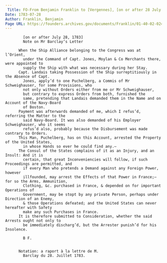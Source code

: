```yaml
---
 Title: FO-From Benjamin Franklin to [Vergennes], [on or after 28 July 1783]
Date: 1783-07-28
Author: Franklin, Benjamin
Page URL: https://founders.archives.gov/documents/Franklin/01-40-02-0243
---
```


          
            [on or after July 28, 1783]
            Note on Mr Barclay’s Letter
          
          When the Ship Alliance belonging to the Congress was at l’Orient,
            under the Command of Capt. Jones, Moylan & Co Merchants there, were appointed to
            supply the Ship with what was necessary during her Stay.
          Capt. Landais taking Possession of the Ship surreptitiously in the Absence of Capt.
            Jones, apply’d to one Puchelberg, a Commis of Mr Schweighauser, for some Provisions, who
            not only without Orders either from me or Mr Schweighauser,
            but contrary to express Orders from both, furnished the
            same, pretending that Landais demanded them in the Name and on Account of the Navy-Board
            of Boston.
          Payment was afterwards demanded of me, which I refus’d, referring the Matter to the
            said Navy-Board. It was also demanded of his Employer Schweighauser, who it seems
            refus’d also, probably because the Disbursement was made contrary to Orders.
          This Man, Puchelberg, has on this Account, arrested the Property of the United States,
            in whose Hands so ever he could find any.—
          The Consul of the States complains of it as an Injury, and an Insult: And it is
            certain, that great Inconveniencies will follow, if such Proceedings are permitted, and
            if every Man who pretends a Demand against any Foreign Power, however
            illfounded, may arrest the Effects of that Power in France;—for so the Arms, Ammunition,
            Clothing, &c. purchased in France, & depended on for important Operations of
            Government, may be stopt by any private Person, perhaps under Direction of an Enemy,
            & those Operations defeated; and the United States can never hereafter with Safety
            make any such Purchases in France.
          It is therefore submitted to Consideration, whether the said Arrests ought not only to
            be immediately discharg’d, but the Arrester punish’d for his Insolence.
          
            B F.
          
         
          Notation: a raport à la lettre de M.
            Barclay du 28. Juillet 1783.
        
